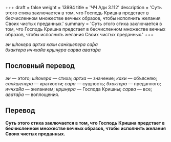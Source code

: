 +++
draft = false
weight = 13994
title = 'ЧЧ Ади 3.112'
description = 'Суть этого стиха заключается в том, что Господь Кришна предстает в бесчисленном множестве вечных образов, чтобы исполнить желания Своих чистых преданных.'
summary = 'Суть этого стиха заключается в том, что Господь Кришна предстает в бесчисленном множестве вечных образов, чтобы исполнить желания Своих чистых преданных.'
+++

_эи ш́локера артха кахи сан̇кшепера са̄ра  
бхактера иччха̄йа кр̣шн̣ера сарва авата̄ра_

## Пословный перевод

_эи_ — этого; _ш́локера_ — стиха; _артха_ — значение; _кахи_ — объясняю; _сан̇кшепера_ — краткости; _са̄ра_ — сущность; _бхактера_ — преданного; _иччха̄йа_ — желанием; _кр̣шн̣ера_ — Господа Кришны; _сарва_ — все; _авата̄ра_ — воплощения.

## Перевод

**Суть этого стиха заключается в том, что Господь Кришна предстает в бесчисленном множестве вечных образов, чтобы исполнить желания Своих чистых преданных.**
